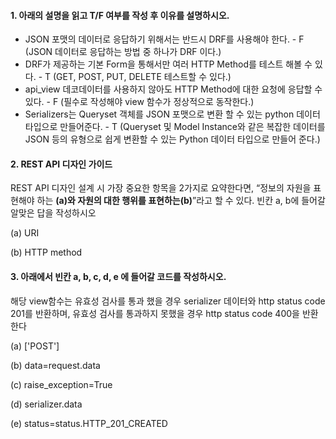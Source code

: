 #### 1. 아래의 설명을 읽고 T/F 여부를 작성 후 이유를 설명하시오.

- JSON 포맷의 데이터로 응답하기 위해서는 반드시 DRF를 사용해야 한다. - F (JSON 데이터로 응답하는 방법 중 하나가 DRF 이다.)
- DRF가 제공하는 기본 Form을 통해서만 여러 HTTP Method를 테스트 해볼 수 있다. - T (GET, POST, PUT, DELETE 테스트할 수 있다.)
- api_view 데코데이터를 사용하지 않아도 HTTP Method에 대한 요청에 응답할 수 있다. - F (필수로 작성해야 view 함수가 정상적으로 동작한다.)
- Serializers는 Queryset 객체를 JSON 포맷으로 변환 할 수 있는 python 데이터 타입으로 만들어준다. - T (Queryset 및 Model Instance와 같은 복잡한 데이터를 JSON 등의 유형으로 쉽게 변환할 수 있는 Python 데이터 타입으로 만들어 준다.)



#### 2. REST API 디자인 가이드 

REST API 디자인 설계 시 가장 중요한 항목을 2가지로 요약한다면, “정보의 자원을 표현해야 하는 __(a)__와 자원의 대한 행위를 표현하는__(b)__”라고 할 수 있다. 빈칸 a, b에 들어갈 알맞은 답을 작성하시오

(a) URI

(b) HTTP method



#### 3. 아래에서 빈칸 a, b, c, d, e 에 들어갈 코드를 작성하시오. 

해당 view함수는 유효성 검사를 통과 했을 경우 serializer 데이터와 http status code 201를 반환하며, 유효성 검사를 통과하지 못했을 경우 http status code 400을 반환한다

(a) ['POST']

(b) data=request.data

(c) raise_exception=True

(d) serializer.data

(e) status=status.HTTP_201_CREATED



